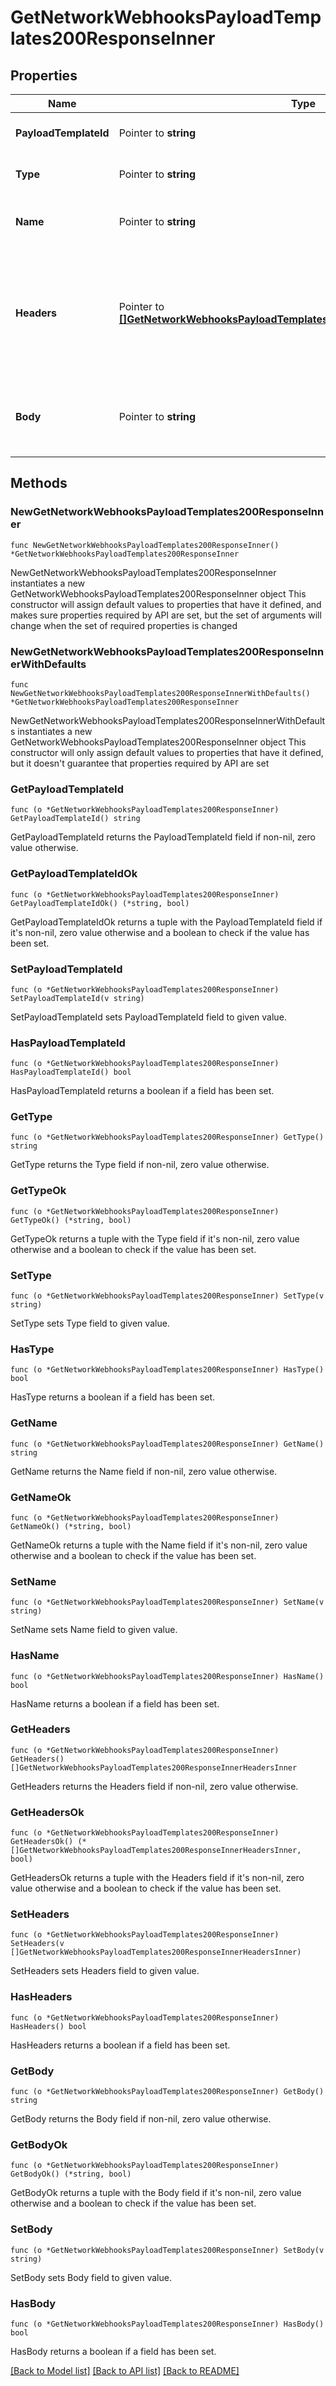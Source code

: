 # GetNetworkWebhooksPayloadTemplates200ResponseInner

## Properties

Name | Type | Description | Notes
------------ | ------------- | ------------- | -------------
**PayloadTemplateId** | Pointer to **string** | Webhook payload template Id | [optional] 
**Type** | Pointer to **string** | The type of the payload template | [optional] 
**Name** | Pointer to **string** | The name of the payload template | [optional] 
**Headers** | Pointer to [**[]GetNetworkWebhooksPayloadTemplates200ResponseInnerHeadersInner**](GetNetworkWebhooksPayloadTemplates200ResponseInnerHeadersInner.md) | The payload template headers, will be rendered as a key-value pair in the webhook. | [optional] 
**Body** | Pointer to **string** | The body of the payload template, in liquid template | [optional] 

## Methods

### NewGetNetworkWebhooksPayloadTemplates200ResponseInner

`func NewGetNetworkWebhooksPayloadTemplates200ResponseInner() *GetNetworkWebhooksPayloadTemplates200ResponseInner`

NewGetNetworkWebhooksPayloadTemplates200ResponseInner instantiates a new GetNetworkWebhooksPayloadTemplates200ResponseInner object
This constructor will assign default values to properties that have it defined,
and makes sure properties required by API are set, but the set of arguments
will change when the set of required properties is changed

### NewGetNetworkWebhooksPayloadTemplates200ResponseInnerWithDefaults

`func NewGetNetworkWebhooksPayloadTemplates200ResponseInnerWithDefaults() *GetNetworkWebhooksPayloadTemplates200ResponseInner`

NewGetNetworkWebhooksPayloadTemplates200ResponseInnerWithDefaults instantiates a new GetNetworkWebhooksPayloadTemplates200ResponseInner object
This constructor will only assign default values to properties that have it defined,
but it doesn't guarantee that properties required by API are set

### GetPayloadTemplateId

`func (o *GetNetworkWebhooksPayloadTemplates200ResponseInner) GetPayloadTemplateId() string`

GetPayloadTemplateId returns the PayloadTemplateId field if non-nil, zero value otherwise.

### GetPayloadTemplateIdOk

`func (o *GetNetworkWebhooksPayloadTemplates200ResponseInner) GetPayloadTemplateIdOk() (*string, bool)`

GetPayloadTemplateIdOk returns a tuple with the PayloadTemplateId field if it's non-nil, zero value otherwise
and a boolean to check if the value has been set.

### SetPayloadTemplateId

`func (o *GetNetworkWebhooksPayloadTemplates200ResponseInner) SetPayloadTemplateId(v string)`

SetPayloadTemplateId sets PayloadTemplateId field to given value.

### HasPayloadTemplateId

`func (o *GetNetworkWebhooksPayloadTemplates200ResponseInner) HasPayloadTemplateId() bool`

HasPayloadTemplateId returns a boolean if a field has been set.

### GetType

`func (o *GetNetworkWebhooksPayloadTemplates200ResponseInner) GetType() string`

GetType returns the Type field if non-nil, zero value otherwise.

### GetTypeOk

`func (o *GetNetworkWebhooksPayloadTemplates200ResponseInner) GetTypeOk() (*string, bool)`

GetTypeOk returns a tuple with the Type field if it's non-nil, zero value otherwise
and a boolean to check if the value has been set.

### SetType

`func (o *GetNetworkWebhooksPayloadTemplates200ResponseInner) SetType(v string)`

SetType sets Type field to given value.

### HasType

`func (o *GetNetworkWebhooksPayloadTemplates200ResponseInner) HasType() bool`

HasType returns a boolean if a field has been set.

### GetName

`func (o *GetNetworkWebhooksPayloadTemplates200ResponseInner) GetName() string`

GetName returns the Name field if non-nil, zero value otherwise.

### GetNameOk

`func (o *GetNetworkWebhooksPayloadTemplates200ResponseInner) GetNameOk() (*string, bool)`

GetNameOk returns a tuple with the Name field if it's non-nil, zero value otherwise
and a boolean to check if the value has been set.

### SetName

`func (o *GetNetworkWebhooksPayloadTemplates200ResponseInner) SetName(v string)`

SetName sets Name field to given value.

### HasName

`func (o *GetNetworkWebhooksPayloadTemplates200ResponseInner) HasName() bool`

HasName returns a boolean if a field has been set.

### GetHeaders

`func (o *GetNetworkWebhooksPayloadTemplates200ResponseInner) GetHeaders() []GetNetworkWebhooksPayloadTemplates200ResponseInnerHeadersInner`

GetHeaders returns the Headers field if non-nil, zero value otherwise.

### GetHeadersOk

`func (o *GetNetworkWebhooksPayloadTemplates200ResponseInner) GetHeadersOk() (*[]GetNetworkWebhooksPayloadTemplates200ResponseInnerHeadersInner, bool)`

GetHeadersOk returns a tuple with the Headers field if it's non-nil, zero value otherwise
and a boolean to check if the value has been set.

### SetHeaders

`func (o *GetNetworkWebhooksPayloadTemplates200ResponseInner) SetHeaders(v []GetNetworkWebhooksPayloadTemplates200ResponseInnerHeadersInner)`

SetHeaders sets Headers field to given value.

### HasHeaders

`func (o *GetNetworkWebhooksPayloadTemplates200ResponseInner) HasHeaders() bool`

HasHeaders returns a boolean if a field has been set.

### GetBody

`func (o *GetNetworkWebhooksPayloadTemplates200ResponseInner) GetBody() string`

GetBody returns the Body field if non-nil, zero value otherwise.

### GetBodyOk

`func (o *GetNetworkWebhooksPayloadTemplates200ResponseInner) GetBodyOk() (*string, bool)`

GetBodyOk returns a tuple with the Body field if it's non-nil, zero value otherwise
and a boolean to check if the value has been set.

### SetBody

`func (o *GetNetworkWebhooksPayloadTemplates200ResponseInner) SetBody(v string)`

SetBody sets Body field to given value.

### HasBody

`func (o *GetNetworkWebhooksPayloadTemplates200ResponseInner) HasBody() bool`

HasBody returns a boolean if a field has been set.


[[Back to Model list]](../README.md#documentation-for-models) [[Back to API list]](../README.md#documentation-for-api-endpoints) [[Back to README]](../README.md)


